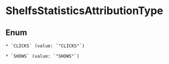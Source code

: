 
# ShelfsStatisticsAttributionType

## Enum


    * `CLICKS` (value: `"CLICKS"`)

    * `SHOWS` (value: `"SHOWS"`)




